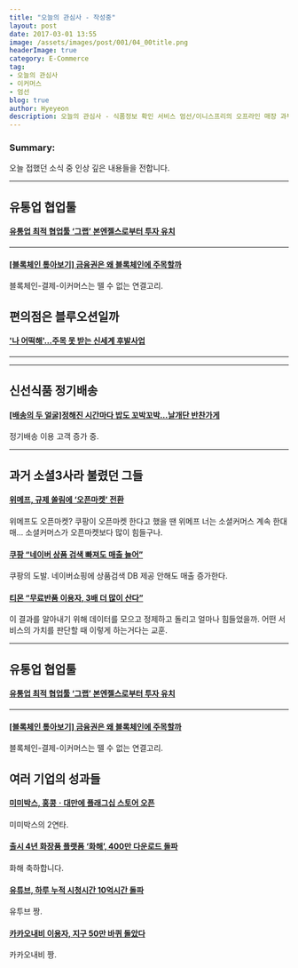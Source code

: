 ```yaml
---
title: "오늘의 관심사 - 작성중"
layout: post
date: 2017-03-01 13:55
image: /assets/images/post/001/04_00title.png
headerImage: true
category: E-Commerce
tag:
- 오늘의 관심사
- 이커머스
- 엄선
blog: true
author: Hyeyeon
description: 오늘의 관심사 - 식품정보 확인 서비스 엄선/이니스프리의 오프라인 매장 과부하
---
```


### Summary:

오늘 접했던 소식 중 인상 깊은 내용들을 전합니다.

---


## 유통업 협업툴

#### [유통업 최적 협업툴 ‘그랩’ 본엔젤스로부터 투자 유치](http://www.venturesquare.net/744011)

---

#### [[블록체인 톺아보기] 금융권은 왜 블록체인에 주목할까](http://www.bloter.net/archives/272715)

블록체인-결제-이커머스는 뗄 수 없는 연결고리.



## 편의점은 블루오션일까

#### ['나 어떡해'…주목 못 받는 신세계 후발사업](http://www.sisaon.co.kr/news/articleView.html?idxno=52897)

---

---

## 신선식품 정기배송

#### [[배송의 두 얼굴]정해진 시간마다 밥도 꼬박꼬박…날개단 반찬가게](http://view.asiae.co.kr/news/view.htm?idxno=2017022617022635303)

정기배송 이용 고객 증가 중.

---

## 과거 소셜3사라 불렸던 그들

#### [위메프, 규제 쏠림에 ‘오픈마켓’ 전환](http://www.zdnet.co.kr/news/news_view.asp?artice_id=20170227090822)

위메프도 오픈마켓? 쿠팡이 오픈마켓 한다고 했을 땐 위메프 너는 소셜커머스 계속 한대매... 소셜커머스가 오픈마켓보다 많이 힘들구나.

#### [쿠팡 “네이버 상품 검색 빠져도 매출 늘어”](http://www.zdnet.co.kr/news/news_view.asp?artice_id=20170227102251)

쿠팡의 도발. 네이버쇼핑에 상품검색 DB 제공 안해도 매출 증가한다.

#### [티몬 “무료반품 이용자, 3배 더 많이 산다”](http://www.zdnet.co.kr/news/news_view.asp?artice_id=20170227182618)

이 결과를 알아내기 위해 데이터를 모으고 정제하고 돌리고 얼마나 힘들었을까. 어떤 서비스의 가치를 판단할 때 이렇게 하는거다는 교훈.

---

## 유통업 협업툴

#### [유통업 최적 협업툴 ‘그랩’ 본엔젤스로부터 투자 유치](http://www.venturesquare.net/744011)

---

#### [[블록체인 톺아보기] 금융권은 왜 블록체인에 주목할까](http://www.bloter.net/archives/272715)

블록체인-결제-이커머스는 뗄 수 없는 연결고리.



## 여러 기업의 성과들

#### [미미박스, 홍콩ㆍ대만에 플래그십 스토어 오픈](http://www.etoday.co.kr/news/section/newsview.php?idxno=1461535)

미미박스의 2연타.

#### [출시 4년 화장품 플랫폼 ‘화해’, 400만 다운로드 돌파](http://platum.kr/archives/76770)

화해 축하합니다.

#### [유튜브, 하루 누적 시청시간 10억시간 돌파](http://www.bloter.net/archives/272826)

유투브 짱.

#### [카카오내비 이용자, 지구 50만 바퀴 돌았다](http://www.venturesquare.net/744035)

카카오내비 짱.
